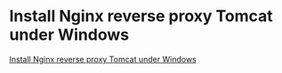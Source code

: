 # Install Nginx reverse proxy Tomcat under Windows
[Install Nginx reverse proxy Tomcat under Windows](https://aiwithcloud.com/2022/09/19/install_nginx_reverse_proxy_tomcat_under_windows/)